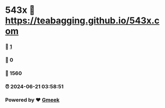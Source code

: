 # 543x :link: https://teabagging.github.io/543x.com 
### :page_facing_up: [1](https://teabagging.github.io/543x.com/tag.html) 
### :speech_balloon: 0 
### :hibiscus: 1560 
### :alarm_clock: 2024-06-21 03:58:51 
### Powered by :heart: [Gmeek](https://github.com/Meekdai/Gmeek)
